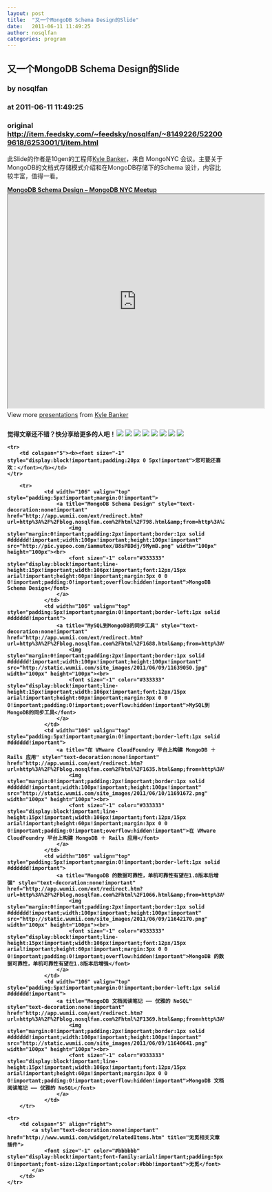 ```yaml
---
layout: post
title:  "又一个MongoDB Schema Design的Slide"
date:   2011-06-11 11:49:25
author: nosqlfan
categories: program
---
```


## 又一个MongoDB Schema Design的Slide
### by nosqlfan
### at 2011-06-11 11:49:25
### original <http://item.feedsky.com/~feedsky/nosqlfan/~8149226/522009618/6253001/1/item.html>

<p>此Slide的作者是10gen的工程师<a href="http://twitter.com/hwaet">Kyle Banker</a>，来自 MongoNYC 会议。主要关于MongoDB的文档式存储模式介绍和在MongoDB存储下的Schema 设计，内容比较丰富，值得一看。</p>
<div style="width:595px"><strong><a title="MongoDB Schema Design - MongoDB NYC Meetup" href="http://www.slideshare.net/kbanker/mongodb-meetup">MongoDB Schema Design – MongoDB NYC Meetup</a></strong> <iframe src="http://reader.googleusercontent.com/reader/embediframe?src=http://static.slidesharecdn.com/swf/ssplayer2.swf?doc%3Dmongodb-meetup-schema-design-100921151002-phpapp02%26stripped_title%3Dmongodb-meetup%26userName%3Dkbanker&amp;width=595&amp;height=497" width="595" height="497"></iframe>
<div style="padding:5px 0 12px">View more <a href="http://www.slideshare.net/">presentations</a> from <a href="http://www.slideshare.net/kbanker">Kyle Banker</a></div>
</div>
<p style="font-weight:bold">觉得文章还不错？快分享给更多的人吧！<a href="http://twitter.com/share?url=http%3A%2F%2Fblog.nosqlfan.com%2Fhtml%2F1894.html&amp;text=%E5%8F%88%E4%B8%80%E4%B8%AAMongoDB%20Schema%20Design%E7%9A%84Slide%20@nosqlfan" title="Twitter" style="text-decoration:none;margin:2px"><img src="http://pic.yupoo.com/iammutex/B8hVKEJk/ga3Zw.png"></a><a href="http://v.t.sina.com.cn/share/share.php?title=%E5%8F%88%E4%B8%80%E4%B8%AAMongoDB%20Schema%20Design%E7%9A%84Slide%20@nosqlfan%20&amp;url=http%3A%2F%2Fblog.nosqlfan.com%2Fhtml%2F1894.html" title="新浪微博" style="text-decoration:none;margin:2px"><img src="http://pic.yupoo.com/iammutex/B8hVKrzm/b6giQ.png"></a><a href="http://v.t.qq.com/share/share.php?title=%E5%8F%88%E4%B8%80%E4%B8%AAMongoDB%20Schema%20Design%E7%9A%84Slide%20@nosqlfan%20&amp;url=http%3A%2F%2Fblog.nosqlfan.com%2Fhtml%2F1894.html" title="腾讯微博" style="text-decoration:none;margin:2px"><img src="http://pic.yupoo.com/iammutex/B8hVJX6o/HMY8k.png"></a><a href="http://sns.qzone.qq.com/cgi-bin/qzshare/cgi_qzshare_onekey?title=%E5%8F%88%E4%B8%80%E4%B8%AAMongoDB%20Schema%20Design%E7%9A%84Slide%20@nosqlfan%20&amp;url=http%3A%2F%2Fblog.nosqlfan.com%2Fhtml%2F1894.html" title="QQ空间" style="text-decoration:none;margin:2px"><img src="http://pic.yupoo.com/iammutex/B8hVJSKI/6hVj7.png"></a><a href="http://www.douban.com/recommend/?url=http%3A%2F%2Fblog.nosqlfan.com%2Fhtml%2F1894.html&amp;title=%E5%8F%88%E4%B8%80%E4%B8%AAMongoDB%20Schema%20Design%E7%9A%84Slide%20@nosqlfan" title="豆瓣9点" style="text-decoration:none;margin:2px"><img src="http://pic.yupoo.com/iammutex/B8hVJrri/SB2B.png"></a><a href="http://xianguo.com/service/submitdigg?link=http%3A%2F%2Fblog.nosqlfan.com%2Fhtml%2F1894.html&amp;title=%E5%8F%88%E4%B8%80%E4%B8%AAMongoDB%20Schema%20Design%E7%9A%84Slide%20@nosqlfan%20&amp;content=utf-8" title="鲜果" style="text-decoration:none;margin:2px"><img src="http://pic.yupoo.com/iammutex/B8hVJ4v4/3CHaH.png"></a><a href="http://share.renren.com/share/buttonshare.do?link=http%3A%2F%2Fblog.nosqlfan.com%2Fhtml%2F1894.html" title="人人网" style="text-decoration:none;margin:2px"><img src="http://pic.yupoo.com/iammutex/B8hVI86k/1yDki.png"></a><a href="http://www.facebook.com/sharer.php?u=http%3A%2F%2Fblog.nosqlfan.com%2Fhtml%2F1894.html&amp;title=%E5%8F%88%E4%B8%80%E4%B8%AAMongoDB%20Schema%20Design%E7%9A%84Slide%20@nosqlfan" title="FaceBook" style="text-decoration:none;margin:2px"><img src="http://pic.yupoo.com/iammutex/B8hVHr67/ftAKQ.png"></a><table cellspacing="0" cellpadding="3" border="0" style="clear:both">
    
    <tr>
        <td colspan="5"><b><font size="-1" style="display:block!important;padding:20px 0 5px!important">您可能还喜欢：</font></b></td>
    </tr>
    
        <tr>
                <td width="106" valign="top" style="padding:5px!important;margin:0!important">
                    <a title="MongoDB Schema Design" style="text-decoration:none!important" href="http://app.wumii.com/ext/redirect.htm?url=http%3A%2F%2Fblog.nosqlfan.com%2Fhtml%2F798.html&amp;from=http%3A%2F%2Fblog.nosqlfan.com%2Fhtml%2F1894.html">
                        <img style="margin:0!important;padding:2px!important;border:1px solid #dddddd!important;width:100px!important;height:100px!important" src="http://pic.yupoo.com/iammutex/B8sPBDdj/9MymB.png" width="100px" height="100px"><br>
                        <font size="-1" color="#333333" style="display:block!important;line-height:15px!important;width:106px!important;font:12px/15px arial!important;height:60px!important;margin:3px 0 0 0!important;padding:0!important;overflow:hidden!important">MongoDB Schema Design</font>
                    </a>
                </td>
                <td width="106" valign="top" style="padding:5px!important;margin:0!important;border-left:1px solid #dddddd!important">
                    <a title="MySQL到MongoDB的同步工具" style="text-decoration:none!important" href="http://app.wumii.com/ext/redirect.htm?url=http%3A%2F%2Fblog.nosqlfan.com%2Fhtml%2F1688.html&amp;from=http%3A%2F%2Fblog.nosqlfan.com%2Fhtml%2F1894.html">
                        <img style="margin:0!important;padding:2px!important;border:1px solid #dddddd!important;width:100px!important;height:100px!important" src="http://static.wumii.com/site_images/2011/06/09/11639050.jpg" width="100px" height="100px"><br>
                        <font size="-1" color="#333333" style="display:block!important;line-height:15px!important;width:106px!important;font:12px/15px arial!important;height:60px!important;margin:3px 0 0 0!important;padding:0!important;overflow:hidden!important">MySQL到MongoDB的同步工具</font>
                    </a>
                </td>
                <td width="106" valign="top" style="padding:5px!important;margin:0!important;border-left:1px solid #dddddd!important">
                    <a title="在 VMware CloudFoundry 平台上构建 MongoDB ＋ Rails 应用" style="text-decoration:none!important" href="http://app.wumii.com/ext/redirect.htm?url=http%3A%2F%2Fblog.nosqlfan.com%2Fhtml%2F1635.html&amp;from=http%3A%2F%2Fblog.nosqlfan.com%2Fhtml%2F1894.html">
                        <img style="margin:0!important;padding:2px!important;border:1px solid #dddddd!important;width:100px!important;height:100px!important" src="http://static.wumii.com/site_images/2011/06/10/11691672.png" width="100px" height="100px"><br>
                        <font size="-1" color="#333333" style="display:block!important;line-height:15px!important;width:106px!important;font:12px/15px arial!important;height:60px!important;margin:3px 0 0 0!important;padding:0!important;overflow:hidden!important">在 VMware CloudFoundry 平台上构建 MongoDB ＋ Rails 应用</font>
                    </a>
                </td>
                <td width="106" valign="top" style="padding:5px!important;margin:0!important;border-left:1px solid #dddddd!important">
                    <a title="MongoDB 的数据可靠性，单机可靠性有望在1.8版本后增强" style="text-decoration:none!important" href="http://app.wumii.com/ext/redirect.htm?url=http%3A%2F%2Fblog.nosqlfan.com%2Fhtml%2F1066.html&amp;from=http%3A%2F%2Fblog.nosqlfan.com%2Fhtml%2F1894.html">
                        <img style="margin:0!important;padding:2px!important;border:1px solid #dddddd!important;width:100px!important;height:100px!important" src="http://static.wumii.com/site_images/2011/06/09/11642170.png" width="100px" height="100px"><br>
                        <font size="-1" color="#333333" style="display:block!important;line-height:15px!important;width:106px!important;font:12px/15px arial!important;height:60px!important;margin:3px 0 0 0!important;padding:0!important;overflow:hidden!important">MongoDB 的数据可靠性，单机可靠性有望在1.8版本后增强</font>
                    </a>
                </td>
                <td width="106" valign="top" style="padding:5px!important;margin:0!important;border-left:1px solid #dddddd!important">
                    <a title="MongoDB 文档阅读笔记 —— 优雅的 NoSQL" style="text-decoration:none!important" href="http://app.wumii.com/ext/redirect.htm?url=http%3A%2F%2Fblog.nosqlfan.com%2Fhtml%2F1369.html&amp;from=http%3A%2F%2Fblog.nosqlfan.com%2Fhtml%2F1894.html">
                        <img style="margin:0!important;padding:2px!important;border:1px solid #dddddd!important;width:100px!important;height:100px!important" src="http://static.wumii.com/site_images/2011/06/09/11640641.png" width="100px" height="100px"><br>
                        <font size="-1" color="#333333" style="display:block!important;line-height:15px!important;width:106px!important;font:12px/15px arial!important;height:60px!important;margin:3px 0 0 0!important;padding:0!important;overflow:hidden!important">MongoDB 文档阅读笔记 —— 优雅的 NoSQL</font>
                    </a>
                </td>
        </tr>
    
    <tr>
        <td colspan="5" align="right">
            <a style="text-decoration:none!important" href="http://www.wumii.com/widget/relatedItems.htm" title="无觅相关文章插件">
                <font size="-1" color="#bbbbbb" style="display:block!important;font-family:arial!important;padding:5px 0!important;font-size:12px!important;color:#bbb!important">无觅</font>
            </a>
        </td>
    </tr>
</table><img src="http://www1.feedsky.com/t1/522009618/nosqlfan/feedsky/s.gif?r=http://item.feedsky.com/~feedsky/nosqlfan/~8149226/522009618/6253001/1/item.html" border="0" height="0" width="0"></p>
